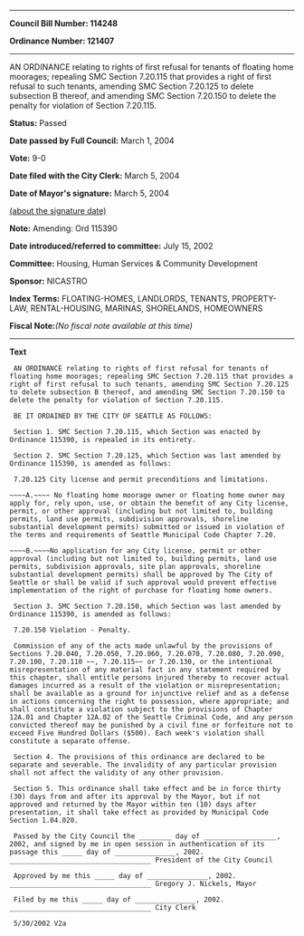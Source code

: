 

********

**Council Bill Number: 114248**
   
**Ordinance Number: 121407**
********

 AN ORDINANCE relating to rights of first refusal for tenants of floating home moorages; repealing SMC Section 7.20.115 that provides a right of first refusal to such tenants, amending SMC Section 7.20.125 to delete subsection B thereof, and amending SMC Section 7.20.150 to delete the penalty for violation of Section 7.20.115.

**Status:** Passed
   
**Date passed by Full Council:** March 1, 2004
   
**Vote:** 9-0
   
**Date filed with the City Clerk:** March 5, 2004
   
**Date of Mayor's signature:** March 5, 2004
   
[(about the signature date)](/~public/approvaldate.htm)
   
   
**Note:** Amending: Ord 115390

   
**Date introduced/referred to committee:** July 15, 2002
   
**Committee:** Housing, Human Services & Community Development
   
**Sponsor:** NICASTRO
   
   
**Index Terms:** FLOATING-HOMES, LANDLORDS, TENANTS, PROPERTY-LAW, RENTAL-HOUSING, MARINAS, SHORELANDS, HOMEOWNERS

**Fiscal Note:**_(No fiscal note available at this time)_

********

**Text**
   
```
 AN ORDINANCE relating to rights of first refusal for tenants of floating home moorages; repealing SMC Section 7.20.115 that provides a right of first refusal to such tenants, amending SMC Section 7.20.125 to delete subsection B thereof, and amending SMC Section 7.20.150 to delete the penalty for violation of Section 7.20.115.

 BE IT ORDAINED BY THE CITY OF SEATTLE AS FOLLOWS:

 Section 1. SMC Section 7.20.115, which Section was enacted by Ordinance 115390, is repealed in its entirety.

 Section 2. SMC Section 7.20.125, which Section was last amended by Ordinance 115390, is amended as follows:

 7.20.125 City license and permit preconditions and limitations.

~~~~A.~~~~ No floating home moorage owner or floating home owner may apply for, rely upon, use, or obtain the benefit of any City license, permit, or other approval (including but not limited to, building permits, land use permits, subdivision approvals, shoreline substantial development permits) submitted or issued in violation of the terms and requirements of Seattle Municipal Code Chapter 7.20.

~~~~B.~~~~No application for any City license, permit or other approval (including but not limited to, building permits, land use permits, subdivision approvals, site plan approvals, shoreline substantial development permits) shall be approved by The City of Seattle or shall be valid if such approval would prevent effective implementation of the right of purchase for floating home owners.

 Section 3. SMC Section 7.20.150, which Section was last amended by Ordinance 115390, is amended as follows:

 7.20.150 Violation - Penalty.

 Commission of any of the acts made unlawful by the provisions of Sections 7.20.040, 7.20.050, 7.20.060, 7.20.070, 7.20.080, 7.20.090, 7.20.100, 7.20.110 ~~, 7.20.115~~ or 7.20.130, or the intentional misrepresentation of any material fact in any statement required by this chapter, shall entitle persons injured thereby to recover actual damages incurred as a result of the violation or misrepresentation; shall be available as a ground for injunctive relief and as a defense in actions concerning the right to possession, where appropriate; and shall constitute a violation subject to the provisions of Chapter 12A.01 and Chapter 12A.02 of the Seattle Criminal Code, and any person convicted thereof may be punished by a civil fine or forfeiture not to exceed Five Hundred Dollars ($500). Each week's violation shall constitute a separate offense.

 Section 4. The provisions of this ordinance are declared to be separate and severable. The invalidity of any particular provision shall not affect the validity of any other provision.

 Section 5. This ordinance shall take effect and be in force thirty (30) days from and after its approval by the Mayor, but if not approved and returned by the Mayor within ten (10) days after presentation, it shall take effect as provided by Municipal Code Section 1.04.020.

 Passed by the City Council the ________ day of __________________, 2002, and signed by me in open session in authentication of its passage this _____ day of _______________, 2002. ___________________________________ President of the City Council

 Approved by me this _____ day of _______________, 2002. ___________________________________ Gregory J. Nickels, Mayor

 Filed by me this _____ day of _______________, 2002. ___________________________________ City Clerk

 5/30/2002 V2a

```
